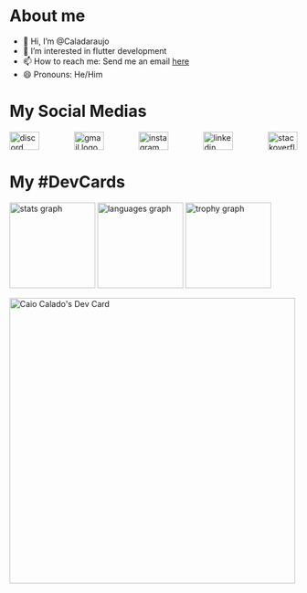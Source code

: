 # About me

- 👋 Hi, I’m @Caladaraujo
- 👀 I’m interested in flutter development
- 📫 How to reach me: Send me an email [here](mailto:caiocaladaraujo.dev@gmail.com "Hello! I am...")
- 😄 Pronouns: He/Him

# My Social Medias

<div style="display: flex; justify-content: space-between; align-items: left; width: 100%;">
    <img src="https://raw.githubusercontent.com/maurodesouza/profile-readme-generator/master/src/assets/icons/social/discord/default.svg" width="52" height="32" alt="discord logo" />
    <img src="https://raw.githubusercontent.com/maurodesouza/profile-readme-generator/master/src/assets/icons/social/gmail/default.svg" width="52" height="32" alt="gmail logo" />
    <img src="https://raw.githubusercontent.com/maurodesouza/profile-readme-generator/master/src/assets/icons/social/instagram/default.svg" width="52" height="32" alt="instagram logo" />
    <img src="https://raw.githubusercontent.com/maurodesouza/profile-readme-generator/master/src/assets/icons/social/linkedin/default.svg" width="52" height="32" alt="linkedin logo" />
    <img src="https://raw.githubusercontent.com/maurodesouza/profile-readme-generator/master/src/assets/icons/social/stackoverflow/default.svg" width="52" height="32" alt="stackoverflow logo" />
</div>

# My #DevCards

<div align="left">
  <img src="https://github-readme-stats.vercel.app/api?username=Caladaraujo&hide_title=false&hide_rank=false&show_icons=true&include_all_commits=true&count_private=true&disable_animations=false&theme=dracula&locale=en&hide_border=false&order=1" height="150" alt="stats graph"  />
  <img src="https://github-readme-stats.vercel.app/api/top-langs?username=Caladaraujo&locale=en&hide_title=false&layout=compact&card_width=320&langs_count=5&theme=dracula&hide_border=false&order=2" height="150" alt="languages graph"  />
  <img src="https://github-profile-trophy.vercel.app?username=Caladaraujo&theme=dracula&column=-1&row=1&margin-w=8&margin-h=8&no-bg=false&no-frame=false&order=4" height="150" alt="trophy graph"  />
</div>

<a href="https://app.daily.dev/caladaraujo"><img src="https://api.daily.dev/devcards/v2/0g4yCRXZXxrVmk4kqsw1i.png?type=wide&r=frz" width="500" alt="Caio Calado's Dev Card"/></a>




